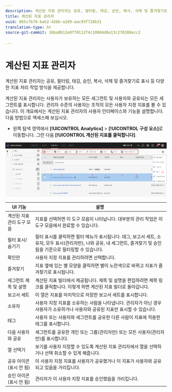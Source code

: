 ```yaml
---
description: 계산된 지표 관리자는 공유, 필터링, 태깅, 승인, 복사, 삭제 및 즐겨찾기로 표시 등 다양한 지표 처리 작업 방식을 제공합니다.
title: 계산된 지표 관리자
uuid: 065c7b79-bab2-426b-a2d9-aac93f728b31
translation-type: ht
source-git-commit: 16ba0b12e0f70112f4c10804d0a13c278388ecc2

---
```



# 계산된 지표 관리자

계산된 지표 관리자는 공유, 필터링, 태깅, 승인, 복사, 삭제 및 즐겨찾기로 표시 등 다양한 지표 처리 작업 방식을 제공합니다.

계산된 지표 관리자는 사용자가 보유하는 모든 세그먼트 및 사용자와 공유되는 모든 세그먼트를 표시합니다. 관리자 수준의 사용자는 조직의 모든 사용자 지정 지표를 볼 수 있습니다. 이 개요에서는 계산된 지표 관리자의 사용자 인터페이스와 기능을 설명합니다. 다음 방법으로 액세스해 보십시오.

* 왼쪽 탐색 영역에서 **[!UICONTROL Analytics]** &gt; **[!UICONTROL 구성 요소]**&#x200B;로 이동합니다. 그런 다음 **[!UICONTROL 계산된 지표를 클릭합니다]**.

![](assets/calcmet_mgr_ui.png)

| UI 기능 | 설명 |
|---|---|
| 계산된 지표 관리 도구 모음 | 지표를 선택하면 이 도구 모음이 나타납니다. 대부분의 관리 작업은 이 도구 모음에서 완료할 수 있습니다. |
| 필터 표시/숨기기 | 필터 표시를 클릭하면 필터 메뉴가 표시됩니다. 태그, 보고서 세트, 소유자, 모두 표시(관리자만), 나와 공유, 내 세그먼트, 즐겨찾기 및 승인됨을 기준으로 필터링할 수 있습니다. |
| 확인란 | 사용자 지정 지표를 관리하려면 선택합니다. |
| 즐겨찾기 | 지표 옆에 있는 별 모양을 클릭하면 별이 노란색으로 바뀌고 지표가 즐겨찾기로 표시됩니다. |
| 세그먼트 제목 및 설명 | 계산된 지표 빌더에서 제공됩니다. 제목 및 설명을 편집하려면 제목 링크를 클릭합니다. 이렇게 하면 계산된 지표 빌더로 돌아갑니다. |
| 보고서 세트 | 이 열은 지표를 마지막으로 저장한 보고서 세트를 표시합니다. |
| 소유자 | 사용자 지정 지표를 소유하는 사람을 나타냅니다. 관리자가 아닌 경우 사용자가 소유하거나 사용자와 공유된 지표만 표시할 수 있습니다. |
| 태그 | 사용자 또는 사용자와 세그먼트를 공유한 다른 사람이 지표에 적용한 태그를 표시합니다. |
| 다음 사용자와 공유 | 세그먼트를 공유한 개인 또는 그룹(관리자만) 또는 모든 사용자(관리자만)를 표시합니다. |
| 열 선택기 | 보기를 사용자 지정할 수 있도록 계산된 지표 관리자에서 열을 선택하거나 선택 취소할 수 있게 해줍니다. |
| 공유 아이콘(표시 안 됨) | 이 사용자 지정 지표를 사용자가 공유했거나 이 지표가 사용자와 공유되고 있음을 가리킵니다. |
| 승인 아이콘(표시 안 됨) | 관리자가 이 사용자 지정 지표를 승인했음을 가리킵니다. |
